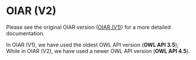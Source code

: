 # OIAR (V2)

Please see the original OIAR version ([OIAR (V1)](https://github.com/inesosman/OIAR)) for a more detailed documentation.

In OIAR (V1), we have used the oldest OWL API version (__OWL API 3.5__); While in OIAR (V2), we have used a newer OWL API version (__OWL API 4.5__).
